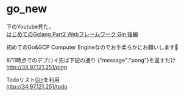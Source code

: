 # go_new
下のYoutube見た。  
[はじめてのGolang Part2 Webフレームワーク Gin 後編](https://www.youtube.com/watch?v=SAxXyDK-UTo)

初めてのGo&GCP Computer Engineなのでお手柔らかにお願いします🥺

8/11時点でのデプロイ先は下記の通り
{"message":"pong"}を返すだけ  
http://34.97.121.251/ping

Todoリスト[Gin](https://github.com/gin-gonic/gin)を利用  
http://34.97.121.251/todo
